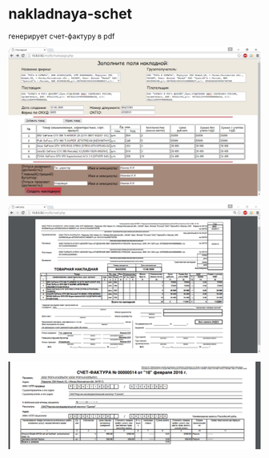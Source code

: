 # nakladnaya-schet
генерирует счет-фактуру в pdf

![Иллюстрация к проекту](https://github.com/ilya-kovach/nakladnaya-schet/raw/master/screenshots/mainpage-screenshot.png)

![Иллюстрация к проекту](https://github.com/ilya-kovach/nakladnaya-schet/raw/master/screenshots/nakladnaya.PNG)

![Иллюстрация к проекту](https://github.com/ilya-kovach/nakladnaya-schet/raw/master/screenshots/schet.PNG)
